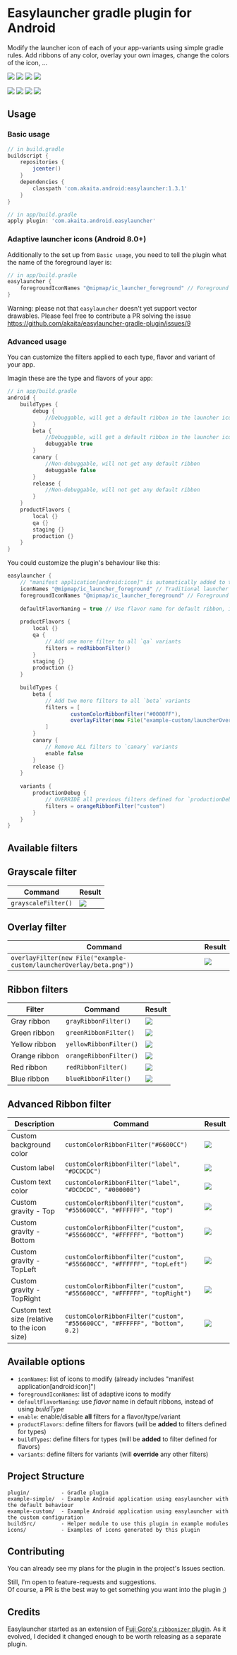 # Easylauncher gradle plugin for Android

Modify the launcher icon of each of your app-variants using simple gradle rules. Add ribbons of any color, overlay your own images, change the colors of the icon, ...

![](icons/ic_launcher_debug.png) ![](icons/ic_launcher_staging.png) ![](icons/ic_launcher_variant.png) ![](icons/ic_launcher_beta.png)
 
![](icons/ic_launcher_grayscale.png) ![](icons/customColorRibbonTopRight.png) ![](icons/customColorRibbonTop.png) ![](icons/customColorRibbonBottom.png)

## Usage

### Basic usage

```groovy
// in build.gradle
buildscript {
    repositories {
        jcenter()
    }
    dependencies {
        classpath 'com.akaita.android:easylauncher:1.3.1'
    }
}
```

```groovy
// in app/build.gradle
apply plugin: 'com.akaita.android.easylauncher'
```

### Adaptive launcher icons (Android 8.0+)

Additionally to the set up from `Basic usage`, you need to tell the plugin what the name of the foreground layer is:
```groovy
// in app/build.gradle
easylauncher {
    foregroundIconNames "@mipmap/ic_launcher_foreground" // Foreground of adaptive launcher icon
}
```

Warning: please not that `easylauncher` doesn't yet support vector drawables. Please feel free to contribute a PR solving the issue https://github.com/akaita/easylauncher-gradle-plugin/issues/9


### Advanced usage

You can customize the filters applied to each type, flavor and variant of your app.  

Imagin these are the type and flavors of your app:

```groovy
// in app/build.gradle
android {
    buildTypes {
        debug {
            //Debuggable, will get a default ribbon in the launcher icon
        }
        beta {
            //Debuggable, will get a default ribbon in the launcher icon
            debuggable true
        }
        canary {
            //Non-debuggable, will not get any default ribbon
            debuggable false
        }
        release {
            //Non-debuggable, will not get any default ribbon
        }
    }
    productFlavors {
        local {}
        qa {}
        staging {}
        production {}
    }
}
```


You could customize the plugin's behaviour like this: 


```groovy
easylauncher {
    // "manifest application[android:icon]" is automatically added to the list
    iconNames "@mipmap/ic_launcher_foreground" // Traditional launcher icon
    foregroundIconNames "@mipmap/ic_launcher_foreground" // Foreground of adaptive launcher icon
    
    defaultFlavorNaming = true // Use flavor name for default ribbon, instead of the type name
    
    productFlavors {
        local {}
        qa {
            // Add one more filter to all `qa` variants
            filters = redRibbonFilter()
        }
        staging {}
        production {}
    }
    
    buildTypes {
        beta {
            // Add two more filters to all `beta` variants
            filters = [
                    customColorRibbonFilter("#0000FF"),
                    overlayFilter(new File("example-custom/launcherOverlay/beta.png"))
            ]
        }
        canary {
            // Remove ALL filters to `canary` variants
            enable false
        }
        release {}
    }
    
    variants {
        productionDebug {
            // OVERRIDE all previous filters defined for `productionDebug` variant
            filters = orangeRibbonFilter("custom")
        }
    }
}
```


## Available filters

## Grayscale filter

| Command | Result |
| - | - |
| `grayscaleFilter()` | ![](icons/grayscale.png) |


## Overlay filter

| Command | Result |
| - | - |
| `overlayFilter(new File("example-custom/launcherOverlay/beta.png"))` | ![](icons/overlay.png) |

## Ribbon filters

| Filter | Command | Result |
| - | - | - |
| Gray ribbon | `grayRibbonFilter()` | ![](icons/grayRibbon.png) |
| Green ribbon | `greenRibbonFilter()` | ![](icons/greenRibbon.png) |
| Yellow ribbon | `yellowRibbonFilter()` | ![](icons/yellowRibbon.png) |
| Orange ribbon | `orangeRibbonFilter()` | ![](icons/orangeRibbon.png) |
| Red ribbon | `redRibbonFilter()` | ![](icons/redRibbon.png) |
| Blue ribbon | `blueRibbonFilter()` | ![](icons/blueRibbon.png) |

## Advanced Ribbon filter

| Description | Command | Result |
| - | - | - |
| Custom background color  | `customColorRibbonFilter("#6600CC")` | ![](icons/customColorRibbon.png) |
| Custom label | `customColorRibbonFilter("label", "#DCDCDC")` | ![](icons/customColorRibbon2.png) |
| Custom text color | `customColorRibbonFilter("label", "#DCDCDC", "#000000")` | ![](icons/customColorRibbon3.png) |
| Custom gravity - Top | `customColorRibbonFilter("custom", "#556600CC", "#FFFFFF", "top")` | ![](icons/customColorRibbonTop.png) |
| Custom gravity - Bottom | `customColorRibbonFilter("custom", "#556600CC", "#FFFFFF", "bottom")` | ![](icons/customColorRibbonBottom.png) |
| Custom gravity - TopLeft | `customColorRibbonFilter("custom", "#556600CC", "#FFFFFF", "topLeft")` | ![](icons/customColorRibbonTopLeft.png) |
| Custom gravity - TopRight | `customColorRibbonFilter("custom", "#556600CC", "#FFFFFF", "topRight")` | ![](icons/customColorRibbonTopRight.png) |
| Custom text size (relative to the icon size) | `customColorRibbonFilter("custom", "#556600CC", "#FFFFFF", "bottom", 0.2)` | ![](icons/customColorRibbonBottomSize.png) |


## Available options

 - `iconNames`: list of icons to modify (already includes "manifest application[android:icon]")
 - `foregroundIconNames`: list of adaptive icons to modify
 - `defaultFlavorNaming`: use _flavor_ name in default ribbons, instead of using _buildType_
 - `enable`: enable/disable **all** filters for a flavor/type/variant
 - `productFlavors`: define filters for flavors (will be **added** to filters defined for types)
 - `buildTypes`: define filters for types (will be **added** to filter defined for flavors)
 - `variants`: define filters for variants (will **override** any other filters)



## Project Structure

```
plugin/          - Gradle plugin
example-simple/  - Example Android application using easylauncher with the default behaviour
example-custom/  - Example Android application using easylauncher with the custom configuration
buildSrc/        - Helper module to use this plugin in example modules
icons/           - Examples of icons generated by this plugin
```


## Contributing

You can already see my plans for the plugin in the project's Issues section.  

Still, I'm open to feature-requests and suggestions.  
Of course, a PR is the best way to get something you want into the plugin ;)


## Credits

Easylauncher started as an extension of [Fuji Goro's `ribbonizer` plugin](https://github.com/maskarade/gradle-android-ribbonizer-plugin). 
As it evolved, I decided it changed enough to be worth releasing as a separate plugin.
